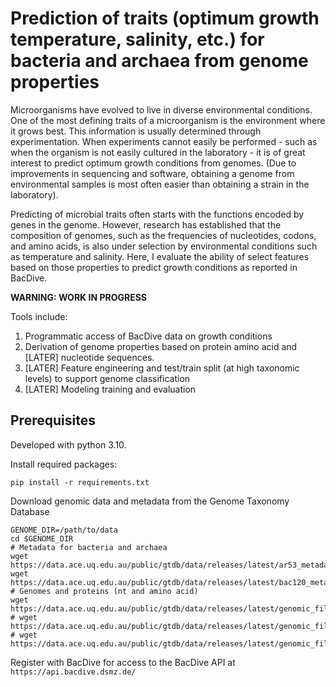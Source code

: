 # Prediction of traits (optimum growth temperature, salinity, etc.) for bacteria and archaea from genome properties

Microorganisms have evolved to live in diverse environmental conditions. One of the most defining traits of a microorganism is the environment where it grows best. This information is usually determined through experimentation. When experiments cannot easily be performed - such as when the organism is not easily cultured in the laboratory - it is of great interest to predict optimum growth conditions from genomes. (Due to improvements in sequencing and software, obtaining a genome from environmental samples is most often easier than obtaining a strain in the laboratory). 

Predicting of microbial traits often starts with the functions encoded by genes in the genome. However, research has established that the composition of genomes, such as the frequencies of nucleotides, codons, and amino acids, is also under selection by environmental conditions such as temperature and salinity. Here, I evaluate the ability of select features based on those properties to predict growth conditions as reported in BacDive.

**WARNING: WORK IN PROGRESS**

Tools include:

1. Programmatic access of BacDive data on growth conditions
2. Derivation of genome properties based on protein amino acid and [LATER] nucleotide sequences. 
3. [LATER] Feature engineering and test/train split (at high taxonomic levels) to support genome classification
4. [LATER] Modeling training and evaluation

## Prerequisites

Developed with python 3.10. 

Install required packages:

```shell
pip install -r requirements.txt
```

Download genomic data and metadata from the Genome Taxonomy Database

```shell
GENOME_DIR=/path/to/data
cd $GENOME_DIR
# Metadata for bacteria and archaea
wget https://data.ace.uq.edu.au/public/gtdb/data/releases/latest/ar53_metadata.tar.gz
wget https://data.ace.uq.edu.au/public/gtdb/data/releases/latest/bac120_metadata.tar.gz
# Genomes and proteins (nt and amino acid)
wget https://data.ace.uq.edu.au/public/gtdb/data/releases/latest/genomic_files_reps/gtdb_proteins_aa_reps.tar.gz
# wget https://data.ace.uq.edu.au/public/gtdb/data/releases/latest/genomic_files_reps/gtdb_proteins_nt_reps.tar.gz
# wget https://data.ace.uq.edu.au/public/gtdb/data/releases/latest/genomic_files_reps/gtdb_genomes_reps.tar.gz
```

Register with BacDive for access to the BacDive API at `https://api.bacdive.dsmz.de/`